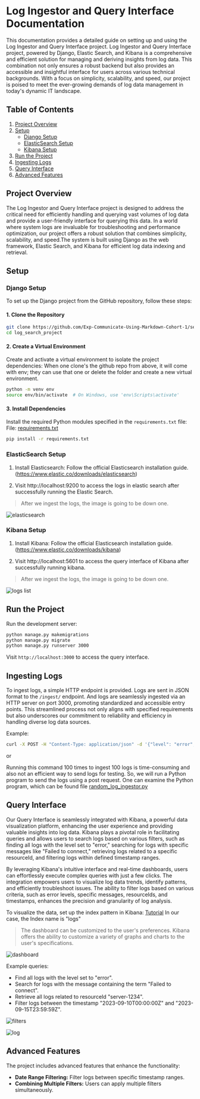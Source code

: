 # Log Ingestor and Query Interface Documentation

This documentation provides a detailed guide on setting up and using the Log Ingestor and Query Interface project. Log Ingestor and Query Interface project, powered by Django, Elastic Search, and Kibana is a comprehensive and efficient solution for managing and deriving insights from log data. This combination not only ensures a robust backend but also provides an accessible and insightful interface for users across various technical backgrounds. With a focus on simplicity, scalability, and speed, our project is poised to meet the ever-growing demands of log data management in today's dynamic IT landscape.

## Table of Contents

1. [Project Overview](#project-overview)
2. [Setup](#setup)
   - [Django Setup](#django-setup)
   - [ElasticSearch Setup](#elasticsearch-setup)
   - [Kibana Setup](#kibana-setup)
3. [Run the Project](#run-the-project)
4. [Ingesting Logs](#ingesting-logs)
5. [Query Interface](#query-interface)
6. [Advanced Features](#advanced-features) 

## Project Overview

The Log Ingestor and Query Interface project is designed to address the critical need for efficiently handling and querying vast volumes of log data and provide a user-friendly interface for querying this data. In a world where system logs are invaluable for troubleshooting and performance optimization, our project offers a robust solution that combines simplicity, scalability, and speed.The system is built using Django as the web framework, Elastic Search, and Kibana for efficient log data indexing and retrieval.

## Setup

### Django Setup

To set up the Django project from the GitHub repository, follow these steps:

#### 1. Clone the Repository

```bash
git clone https://github.com/Exp-Communicate-Using-Markdown-Cohort-1/series-communicate-using-markdown-siddhardh-7.git
cd log_search_project
```

#### 2. Create a Virtual Environment

Create and activate a virtual environment to isolate the project dependencies:
When one clone's the github repo from above, it will come with env; they can use that one or delete the folder and create a new virtual environment.

```bash
python -m venv env
source env/bin/activate  # On Windows, use 'env\Scripts\activate'
```

#### 3. Install Dependencies

Install the required Python modules specified in the `requirements.txt` file:
File: [requirements.txt](https://github.com/Exp-Communicate-Using-Markdown-Cohort-1/series-communicate-using-markdown-siddhardh-7/blob/main/log_search_project/requirements.txt)

```bash
pip install -r requirements.txt
```

### ElasticSearch Setup

1. Install Elasticsearch: Follow the official Elasticsearch installation guide. (https://www.elastic.co/downloads/elasticsearch)

2. Visit http://localhost:9200 to access the logs in elastic search after successfully running the Elastic Search.
> After we ingest the logs, the image is going to be down one.

![elasticsearch](https://github.com/Exp-Communicate-Using-Markdown-Cohort-1/series-communicate-using-markdown-siddhardh-7/assets/84370785/9970af55-461a-4343-bcb5-b5951a222917)


### Kibana Setup

1. Install Kibana: Follow the official Elasticsearch installation guide. (https://www.elastic.co/downloads/kibana)

2. Visit http://localhost:5601 to access the query interface of Kibana after successfully running kibana.
> After we ingest the logs, the image is going to be down one.

![logs list](https://github.com/Exp-Communicate-Using-Markdown-Cohort-1/series-communicate-using-markdown-siddhardh-7/assets/84370785/056ca156-298c-431a-a8f6-e762f9fa0bf9)

## Run the Project

Run the development server:

```bash
python manage.py makemigrations
python manage.py migrate
python manage.py runserver 3000
```

Visit `http://localhost:3000` to access the query interface.

## Ingesting Logs

To ingest logs, a simple HTTP endpoint is provided. Logs are sent in JSON format to the `/ingest/` endpoint. And logs are seamlessly ingested via an HTTP server on port 3000, promoting standardized and accessible entry points. This streamlined process not only aligns with specified requirements but also underscores our commitment to reliability and efficiency in handling diverse log data sources.

Example:

```bash
curl -X POST -H "Content-Type: application/json" -d '{"level": "error", "message": "Failed to connect to DB", "resourceId": "server-1234", "timestamp": "2023-09-15T08:00:00Z", "traceId": "abc-xyz-123", "spanId": "span-456", "commit": "5e5342f", "metadata": {"parentResourceId": "server-0987"}}' http://localhost:3000/ingest/
```

or

Running this command 100 times to ingest 100 logs is time-consuming and also not an efficient way to send logs for testing.
So, we will run a Python program to send the logs using a post request. One can examine the Python program, which can be found file [random_log_ingestor.py](https://github.com/Exp-Communicate-Using-Markdown-Cohort-1/series-communicate-using-markdown-siddhardh-7/blob/main/random_log_ingestor.py)


## Query Interface

Our Query Interface is seamlessly integrated with Kibana, a powerful data visualization platform, enhancing the user experience and providing valuable insights into log data. Kibana plays a pivotal role in facilitating queries and allows users to search logs based on various filters, such as finding all logs with the level set to "error," searching for logs with specific messages like "Failed to connect," retrieving logs related to a specific resourceId, and filtering logs within defined timestamp ranges.

By leveraging Kibana's intuitive interface and real-time dashboards, users can effortlessly execute complex queries with just a few clicks. The integration empowers users to visualize log data trends, identify patterns, and efficiently troubleshoot issues. The ability to filter logs based on various criteria, such as error levels, specific messages, resourceIds, and timestamps, enhances the precision and granularity of log analysis.

To visualize the data, set up the index pattern in Kibana: [Tutorial](https://www.youtube.com/watch?v=wT-6RXA3K8w&ab_channel=CodingExplained)
In our case, the Index name is "logs"

> The dashboard can be customized to the user's preferences. Kibana offers the ability to customize a variety of graphs and charts to the user's specifications.

![dashboard](https://github.com/Exp-Communicate-Using-Markdown-Cohort-1/series-communicate-using-markdown-siddhardh-7/assets/84370785/73e8ac9f-f2af-45c0-82a8-2ffb15b26eaf)

Example queries:

- Find all logs with the level set to "error".
- Search for logs with the message containing the term "Failed to connect".
- Retrieve all logs related to resourceId "server-1234".
- Filter logs between the timestamp "2023-09-10T00:00:00Z" and "2023-09-15T23:59:59Z".

![filters](https://github.com/Exp-Communicate-Using-Markdown-Cohort-1/series-communicate-using-markdown-siddhardh-7/assets/84370785/b7c5a8f4-d322-4d26-a729-b472b77baadf)

![log](https://github.com/Exp-Communicate-Using-Markdown-Cohort-1/series-communicate-using-markdown-siddhardh-7/assets/84370785/e2cf4b17-b0e9-41db-b370-d62dc47d432d)

## Advanced Features

The project includes advanced features that enhance the functionality:

- **Date Range Filtering:** Filter logs between specific timestamp ranges.
- **Combining Multiple Filters:** Users can apply multiple filters simultaneously.
